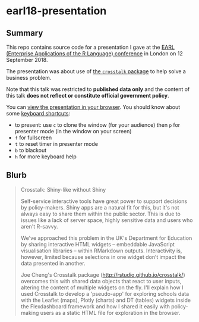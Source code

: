# earl18-presentation

## Summary

This repo contains source code for a presentation I gave at the [EARL (Enterprise Applications of the R Language) conference](https://earlconf.com/2018/london/) in London on 12 September 2018.

The presentation was about use of [the `crosstalk` package](http://rstudio.github.io/crosstalk/) to help solve a business problem.

Note that this talk was restricted to **published data only** and the content of this talk **does not reflect or constitute official government policy**.

You can [view the presentation in your browser](https://matt-dray.github.io/earl18-presentation/). You should know about some [keyboard shortcuts](https://bookdown.org/yihui/rmarkdown/xaringan-key.html):

* to present: use `c` to clone the window (for your audience) then `p` for presenter mode (in the window on your screen)
* `f` for fullscreen
* `t` to reset timer in presenter mode
* `b` to blackout
* `h` for more keyboard help

## Blurb

>Crosstalk: Shiny-like without Shiny
>
>Self-service interactive tools have great power to support decisions by policy-makers. Shiny apps are a natural fit for this, but it's not always easy to share them within the public sector. This is due to issues like a lack of server space, highly sensitive data and users who aren't R-savvy. 
>
>We've approached this problem in the UK's Department for Education by sharing interactive HTML widgets – embeddable JavaScript visualisation libraries – within RMarkdown outputs. Interactivity is, however, limited because selections in one widget don’t impact the data presented in another. 
>
>Joe Cheng's Crosstalk package (http://rstudio.github.io/crosstalk/) overcomes this with shared data objects that react to user inputs, altering the content of multiple widgets on the fly. I'll explain how I used Crosstalk to develop a 'pseudo-app' for exploring schools data with the Leaflet (maps), Plotly (charts) and DT (tables) widgets inside the Flexdashboard framework and how I shared it easily with policy-making users as a static HTML file for exploration in the browser.